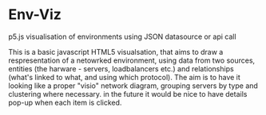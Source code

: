 # Env-Viz
p5.js visualisation of environments using JSON datasource or api call

This is a basic javascript HTML5 visualsation, that aims to draw a respresentation of a netowrked environment, using data from two sources, entities (the harware - servers, loadbalancers etc.) and relationships (what's linked to what, and using which protocol).
The aim is to have it looking like a proper "visio" network diagram, grouping servers by type and clustering where necessary.
in the future it would be nice to have details pop-up when each item is clicked.
